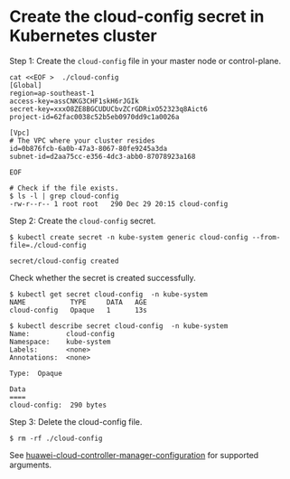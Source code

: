 # Create the cloud-config secret in Kubernetes cluster

Step 1: Create the `cloud-config` file in your master node or control-plane.

```shell
cat <<EOF >  ./cloud-config
[Global]
region=ap-southeast-1
access-key=assCNKG3CHF1skH6rJGIk
secret-key=xxxO8ZE8BGCUDUCbvZCrGDRixO52323q8Aict6
project-id=62fac0038c52b5eb0970dd9c1a0026a

[Vpc]
# The VPC where your cluster resides
id=0b876fcb-6a0b-47a3-8067-80fe9245a3da
subnet-id=d2aa75cc-e356-4dc3-abb0-87078923a168

EOF

# Check if the file exists.
$ ls -l | grep cloud-config
-rw-r--r-- 1 root root   290 Dec 29 20:15 cloud-config
```

Step 2: Create the `cloud-config` secret.

```shell
$ kubectl create secret -n kube-system generic cloud-config --from-file=./cloud-config

secret/cloud-config created
```

Check whether the secret is created successfully.

```shell
$ kubectl get secret cloud-config  -n kube-system
NAME           TYPE     DATA   AGE
cloud-config   Opaque   1      13s

$ kubectl describe secret cloud-config  -n kube-system
Name:         cloud-config
Namespace:    kube-system
Labels:       <none>
Annotations:  <none>

Type:  Opaque

Data
====
cloud-config:  290 bytes
```

Step 3: Delete the cloud-config file.

```shell
$ rm -rf ./cloud-config
```

See [huawei-cloud-controller-manager-configuration](./huawei-cloud-controller-manager-configuration.md)
for supported arguments.
